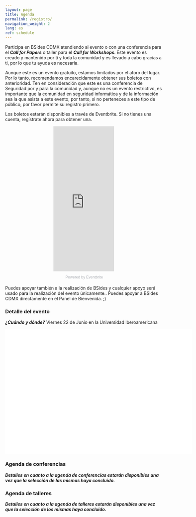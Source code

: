 ```yaml
---
layout: page
title: Agenda
permalink: /registro/
navigation_weight: 2
lang: es
ref: schedule
---
```


Participa en BSides CDMX atendiendo al evento o con una conferencia para el ***Call for Papers*** o taller para el ***Call for Workshops***. Este evento es creado y mantenido por ti y toda la comunidad y es llevado a cabo gracias a ti, por lo que tu ayuda es necesaria.

Aunque este es un evento gratuito, estamos limitados por el aforo del lugar. Por lo tanto, recomendamos encarecidamente obtener sus boletos con anterioridad. Ten en consideración que este es una conferencia de Seguridad por y para la comunidad y, aunque no es un evento restrictivo, es importante que la comunidad en seguridad informática y de la información sea la que asista a este evento; por tanto, si no perteneces a este tipo de público, por favor permite su registro primero.

Los boletos estarán disponibles a través de Eventbrite. Si no tienes una cuenta, regístrate ahora para obtener una.

<center>
<div style="width:195px; text-align:center;" ><iframe  src="https://www.eventbrite.es/countdown-widget?eid=46003210842" frameborder="0" height="466" width="195" marginheight="0" marginwidth="0" scrolling="no" allowtransparency="true"></iframe><div style="font-family:Helvetica, Arial; font-size:12px; padding:10px 0 5px; margin:2px; width:195px; text-align:center;" ><a class="powered-by-eb" style="color: #ADB0B6; text-decoration: none;" target="_blank" href="http://www.eventbrite.es/">Powered by Eventbrite</a></div></div>
</center>

Puedes apoyar también a la realización de BSides y cualquier apoyo será usado para la realización del evento únicamente.. Puedes apoyar a BSides CDMX directamente en el Panel de Bienvenida. ;)

### Detalle del evento
***¿Cuándo y dónde?*** Viernes 22 de Junio en la Universidad Iberoamericana

<div id="map" style="width:600px;height:400px;background:white"></div>
<script>
	function initMap() {
		var location = {lat: 19.370367, lng: -99.263951};
		var map = new google.maps.Map(document.getElementById('map'), {
			zoom: 15,
			center: location
		});
		var marker = new google.maps.Marker({
			position: location,
			map: map
		});
	}
</script>
<script async defer
	src="https://maps.googleapis.com/maps/api/js?key=AIzaSyCTNdMtg7T1tzmGaphNDlMD6SsDFPcOqEs&callback=initMap">
</script>

### Agenda de conferencias
***Detalles en cuanto a la agenda de conferencias estarán disponibles una vez que la selección de las mismas haya concluido.***

### Agenda de talleres
***Detalles en cuanto a la agenda de talleres estarán disponibles una vez que la selección de los mismas haya concluido.***
